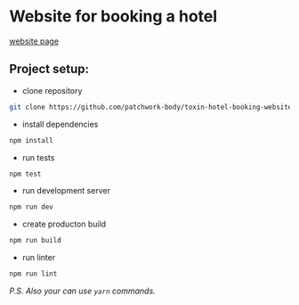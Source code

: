 # Website for booking a hotel

[website page](https://patchwork-body.github.io/toxin-hotel-booking-website/)

## Project setup:

- clone repository

```bash
git clone https://github.com/patchwork-body/toxin-hotel-booking-website.git
```

- install dependencies

```bash
npm install
```

- run tests

```bash
npm test
```

- run development server

```bash
npm run dev
```

- create producton build

```bash
npm run build
```

- run linter

```bash
npm run lint
```

_P.S. Also your can use `yarn` commands._
